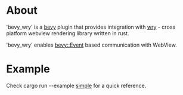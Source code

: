 # About

'bevy_wry' is a [bevy](https://github.com/bevyengine/bevy/) plugin that provides integration with [wry](https://github.com/tauri-apps/wry) - cross platform webview rendering library written in rust.

'bevy_wry' enables [bevy::Event](https://docs.rs/bevy/latest/bevy/ecs/event/trait.Event.html) based communication with WebView.

# Example

Check cargo run --example [simple](https://github.com/PawelBis/bevy_wry/blob/main/examples/simple.rs) for a quick reference.

